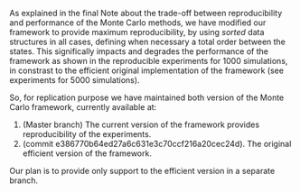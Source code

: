 As explained in the final Note about the trade-off between reproducibility and performance of the Monte Carlo methods,
we have modified our framework to provide maximum reproducibility, by using *sorted* data structures in all cases, defining when necessary a total order between the states.
This significally impacts and degrades the performance of the framework as shown in the reproducible experiments for 1000 simulations, in constrast to the efficient original implementation of the framework (see experiments for 5000 simulations).

So, for replication purpose we have maintained both version of the Monte Carlo framework, currently available at:

1. (Master branch) The current version of the framework provides reproducibility of the experiments.
2. (commit e386770b64ed27a6c631e3c70ccf216a20cec24d). The original efficient version of the framework.

Our plan is to provide only support to the efficient version in a separate branch.

